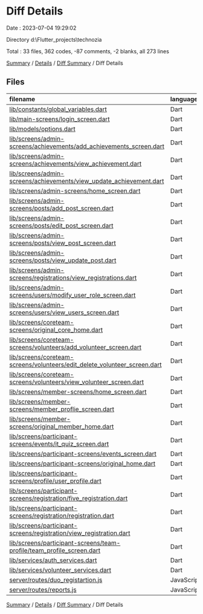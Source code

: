# Diff Details

Date : 2023-07-04 19:29:02

Directory d:\\Flutter_projects\\technozia

Total : 33 files,  362 codes, -87 comments, -2 blanks, all 273 lines

[Summary](results.md) / [Details](details.md) / [Diff Summary](diff.md) / Diff Details

## Files
| filename | language | code | comment | blank | total |
| :--- | :--- | ---: | ---: | ---: | ---: |
| [lib/constants/global_variables.dart](/lib/constants/global_variables.dart) | Dart | 5 | 0 | 0 | 5 |
| [lib/main-screens/login_screen.dart](/lib/main-screens/login_screen.dart) | Dart | 18 | 0 | 0 | 18 |
| [lib/models/options.dart](/lib/models/options.dart) | Dart | 1 | 0 | 1 | 2 |
| [lib/screens/admin-screens/achievements/add_achievements_screen.dart](/lib/screens/admin-screens/achievements/add_achievements_screen.dart) | Dart | 6 | 0 | 0 | 6 |
| [lib/screens/admin-screens/achievements/view_achievement.dart](/lib/screens/admin-screens/achievements/view_achievement.dart) | Dart | 17 | 0 | 0 | 17 |
| [lib/screens/admin-screens/achievements/view_update_achievement.dart](/lib/screens/admin-screens/achievements/view_update_achievement.dart) | Dart | 18 | 0 | -1 | 17 |
| [lib/screens/admin-screens/home_screen.dart](/lib/screens/admin-screens/home_screen.dart) | Dart | 181 | 5 | 3 | 189 |
| [lib/screens/admin-screens/posts/add_post_screen.dart](/lib/screens/admin-screens/posts/add_post_screen.dart) | Dart | 9 | -6 | 0 | 3 |
| [lib/screens/admin-screens/posts/edit_post_screen.dart](/lib/screens/admin-screens/posts/edit_post_screen.dart) | Dart | 4 | 0 | 0 | 4 |
| [lib/screens/admin-screens/posts/view_post_screen.dart](/lib/screens/admin-screens/posts/view_post_screen.dart) | Dart | 13 | 0 | 0 | 13 |
| [lib/screens/admin-screens/posts/view_update_post.dart](/lib/screens/admin-screens/posts/view_update_post.dart) | Dart | 20 | 0 | 0 | 20 |
| [lib/screens/admin-screens/registrations/view_registrations.dart](/lib/screens/admin-screens/registrations/view_registrations.dart) | Dart | 17 | 0 | 0 | 17 |
| [lib/screens/admin-screens/users/modify_user_role_screen.dart](/lib/screens/admin-screens/users/modify_user_role_screen.dart) | Dart | 43 | 0 | 7 | 50 |
| [lib/screens/admin-screens/users/view_users_screen.dart](/lib/screens/admin-screens/users/view_users_screen.dart) | Dart | 9 | 0 | 0 | 9 |
| [lib/screens/coreteam-screens/original_core_home.dart](/lib/screens/coreteam-screens/original_core_home.dart) | Dart | -5 | 0 | 0 | -5 |
| [lib/screens/coreteam-screens/volunteers/add_volunteer_screen.dart](/lib/screens/coreteam-screens/volunteers/add_volunteer_screen.dart) | Dart | 12 | -6 | 0 | 6 |
| [lib/screens/coreteam-screens/volunteers/edit_delete_volunteer_screen.dart](/lib/screens/coreteam-screens/volunteers/edit_delete_volunteer_screen.dart) | Dart | 7 | 0 | 0 | 7 |
| [lib/screens/coreteam-screens/volunteers/view_volunteer_screen.dart](/lib/screens/coreteam-screens/volunteers/view_volunteer_screen.dart) | Dart | 15 | 0 | 0 | 15 |
| [lib/screens/member-screens/home_screen.dart](/lib/screens/member-screens/home_screen.dart) | Dart | -1 | 0 | 0 | -1 |
| [lib/screens/member-screens/member_proflie_screen.dart](/lib/screens/member-screens/member_proflie_screen.dart) | Dart | 11 | 0 | 0 | 11 |
| [lib/screens/member-screens/original_member_home.dart](/lib/screens/member-screens/original_member_home.dart) | Dart | 15 | 0 | 0 | 15 |
| [lib/screens/participant-screens/events/it_quiz_screen.dart](/lib/screens/participant-screens/events/it_quiz_screen.dart) | Dart | 7 | 0 | 0 | 7 |
| [lib/screens/participant-screens/events_screen.dart](/lib/screens/participant-screens/events_screen.dart) | Dart | -111 | -29 | -14 | -154 |
| [lib/screens/participant-screens/original_home.dart](/lib/screens/participant-screens/original_home.dart) | Dart | 11 | -1 | -1 | 9 |
| [lib/screens/participant-screens/profile/user_profile.dart](/lib/screens/participant-screens/profile/user_profile.dart) | Dart | 1 | -2 | 0 | -1 |
| [lib/screens/participant-screens/registration/five_registration.dart](/lib/screens/participant-screens/registration/five_registration.dart) | Dart | 0 | 0 | -1 | -1 |
| [lib/screens/participant-screens/registration/registration.dart](/lib/screens/participant-screens/registration/registration.dart) | Dart | 1 | 0 | 0 | 1 |
| [lib/screens/participant-screens/registration/view_registration.dart](/lib/screens/participant-screens/registration/view_registration.dart) | Dart | 6 | -38 | 0 | -32 |
| [lib/screens/participant-screens/team-profile/team_profile_screen.dart](/lib/screens/participant-screens/team-profile/team_profile_screen.dart) | Dart | 1 | -1 | 0 | 0 |
| [lib/services/auth_services.dart](/lib/services/auth_services.dart) | Dart | 9 | 2 | 1 | 12 |
| [lib/services/volunteer_services.dart](/lib/services/volunteer_services.dart) | Dart | 2 | -1 | 0 | 1 |
| [server/routes/duo_registartion.js](/server/routes/duo_registartion.js) | JavaScript | 17 | -10 | 3 | 10 |
| [server/routes/reports.js](/server/routes/reports.js) | JavaScript | 3 | 0 | 0 | 3 |

[Summary](results.md) / [Details](details.md) / [Diff Summary](diff.md) / Diff Details